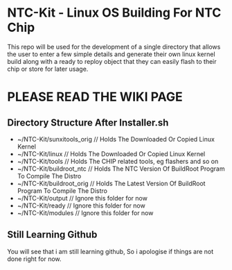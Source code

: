 # NTC-Kit - Linux OS Building For NTC Chip

This repo will be used for the development of a single directory that allows the user to enter a few simple details and generate their own linux kernel build along with a ready to reploy object that they can easily flash to their chip or store for later usage.

# PLEASE READ THE WIKI PAGE

## Directory Structure After Installer.sh
- ~/NTC-Kit/sunxitools_orig    // Holds The Downloaded Or Copied Linux Kernel
- ~/NTC-Kit/linux         // Holds The Downloaded Or Copied Linux Kernel
- ~/NTC-Kit/tools         // Holds The CHIP related tools, eg flashers and so on
- ~/NTC-Kit/buildroot_ntc     // Holds The NTC Version Of BuildRoot Program To Compile The Distro
- ~/NTC-Kit/buildroot_orig     // Holds The Latest Version Of BuildRoot Program To Compile The Distro
- ~/NTC-Kit/output        // Ignore this folder for now
- ~/NTC-Kit/ready         // Ignore this folder for now
- ~/NTC-Kit/modules       // Ignore this folder for now


## Still Learning Github
You will see that i am still learning github, So i apologise if things are not done right for now.
